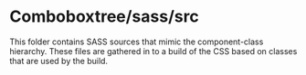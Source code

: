 # Comboboxtree/sass/src

This folder contains SASS sources that mimic the component-class hierarchy. These files
are gathered in to a build of the CSS based on classes that are used by the build.
